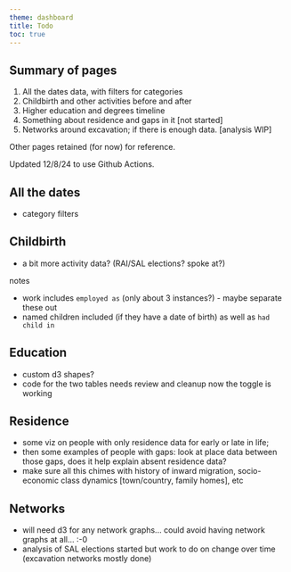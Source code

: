 ```yaml
---
theme: dashboard
title: Todo
toc: true
---
```


Summary of pages
------

1. All the dates data, with filters for categories
2. Childbirth and other activities before and after
3. Higher education and degrees timeline 
4. Something about residence and gaps in it [not started] 
6. Networks around excavation; if there is enough data. [analysis WIP] 

Other pages retained (for now) for reference. 

Updated 12/8/24 to use Github Actions.


All the dates
------------
 
- category filters



Childbirth
----------

- a bit more activity data? (RAI/SAL elections? spoke at?)

notes
- work includes `employed as` (only about 3 instances?) - maybe separate these out
- named children included (if they have a date of birth) as well as `had child in`

Education
--------

- custom d3 shapes?
- code for the two tables needs review and cleanup now the toggle is working


Residence
--------

- some viz on people with only residence data for early or late in life; 
- then some examples of people with gaps: look at place data between those gaps, does it help explain absent residence data? 
- make sure all this chimes with history of inward migration, socio-economic class dynamics [town/country, family homes], etc


Networks
-------

- will need d3 for any network graphs... could avoid having network graphs at all... :-0
- analysis of SAL elections started but work to do on change over time (excavation networks mostly done)
